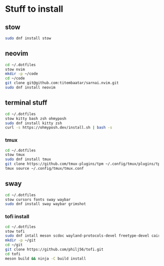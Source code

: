 # Stuff to install

## stow
```bash
sudo dnf install stow
```

## neovim
```bash
cd ~/.dotfiles
stow nvim
mkdir -p ~/code
cd ~/code
git clone git@github.com:titembaatar/sarnai.nvim.git
sudo dnf install neovim
```

## terminal stuff
```bash
cd ~/.dotfiles
stow kitty bash zsh ohmyposh
sudo dnf install kitty zsh
curl -s https://ohmyposh.dev/install.sh | bash -s
```

### tmux
```bash
cd ~/.dotfiles
stow tmux
sudo dnf install tmux 
git clone https://github.com/tmux-plugins/tpm ~/.config/tmux/plugins/tpm
tmux source ~/.config/tmux/tmux.conf
```

## sway
```bash
cd ~/.dotfiles
stow cursors fonts sway waybar
sudo dnf install sway waybar grimshot
```

### tofi install
```bash
cd ~/.dotfiles
stow tofi
sudo dnf intall meson scdoc wayland-protocols-devel freetype-devel cairo-devel pango-devel wayland-devel libxkbcommon-devel harfbuzz
mkdir -p ~/git
cd ~/git
git clone https://github.com/philj56/tofi.git
cd tofi
meson build && ninja -C build install
```
